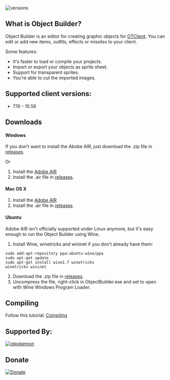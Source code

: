 ![versions](https://user-images.githubusercontent.com/6242139/36123061-4574e88e-102a-11e8-917a-e075502eafa3.png)


What is Object Builder?
----

Object Builder is an editor for creating graphic objects for [OTClient](https://github.com/edubart/otclient). You can edit or add new items, outfits, effects or missiles to your client.

Some features:

* It's faster to load or compile your projects.
* Import or export your objects as sprite sheet.
* Support for transparent sprites.
* You're able to cut the imported images.


Supported client versions:
----

* 7.10 - 10.56


Downloads
----

#### Windows

If you don't want to install the Abobe AIR, just download the .zip file in [releases](https://github.com/ottools/ObjectBuilder/releases).

Or

1. Install the [Adobe AIR](http://get.adobe.com/air/)
2. Install the .air file in [releases](https://github.com/ottools/ObjectBuilder/releases).


#### Mac OS X

1. Install the [Adobe AIR](http://get.adobe.com/air/)
2. Install the .air file in [releases](https://github.com/ottools/ObjectBuilder/releases).


#### Ubuntu

Adobe AIR isn't officially supported under Linux anymore, but it's easy enough to run the Object Builder using Wine.

1. Install Wine, winetricks and wininet if you don't already have them:

```
sudo add-apt-repository ppa:ubuntu-wine/ppa
sudo apt-get update
sudo apt-get install wine1.7 winetricks
winetricks wininet
```
2. Download the .zip file in [releases](https://github.com/ottools/ObjectBuilder/releases).
3. Uncompress the file, right-click in ObjectBuilder.exe and set to open with Wine Windows Program Loader.


Compiling
----

Follow this tutorial:
[Compiling](https://github.com/ottools/ObjectBuilder/wiki/Compiling)

Supported By:
----

[![otpokemon](https://otpokemon.com/images/img/otp.ico)](https://otpokemon.com/)

Donate
----
[![Donate](https://www.paypalobjects.com/en_US/i/btn/btn_donate_LG.gif)](https://www.paypal.com/cgi-bin/webscr?cmd=_s-xclick&hosted_button_id=QFNUYQ24ULK7S)
